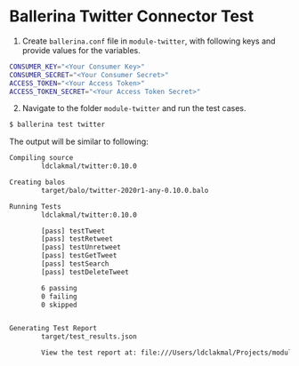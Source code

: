 # Ballerina Twitter Connector Test

1. Create `ballerina.conf` file in `module-twitter`, with following keys and provide values for the variables.
    
```bash
CONSUMER_KEY="<Your Consumer Key>"
CONSUMER_SECRET="<Your Consumer Secret>"
ACCESS_TOKEN="<Your Access Token>"
ACCESS_TOKEN_SECRET="<Your Access Token Secret>"
```

2. Navigate to the folder `module-twitter` and run the test cases.

```bash
$ ballerina test twitter
```

The output will be similar to following:

```bash
Compiling source
        ldclakmal/twitter:0.10.0

Creating balos
        target/balo/twitter-2020r1-any-0.10.0.balo

Running Tests
        ldclakmal/twitter:0.10.0

        [pass] testTweet
        [pass] testRetweet
        [pass] testUnretweet
        [pass] testGetTweet
        [pass] testSearch
        [pass] testDeleteTweet

        6 passing
        0 failing
        0 skipped


Generating Test Report
        target/test_results.json

        View the test report at: file:///Users/ldclakmal/Projects/module-twitter/target/test_results.html
```